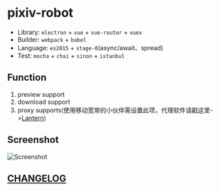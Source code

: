 # pixiv-robot
* Library: `electron` + `vue` + `vue-router` + `vuex`
* Builder: `webpack` + `babel`
* Language: `es2015` + `stage-0`(async/await、spread)
* Test: `mocha` + `chai` + `sinon` + `istanbul`


## Function
1. preview support
1. download support
1. proxy supports(使用移动宽带的小伙伴需设置此项，代理软件请戳这里->[Lantern](https://github.com/getlantern/lantern))

## Screenshot
![Screenshot](https://github.com/Keyves/pixiv-robot/blob/master/assets/screenshot.png)

## [CHANGELOG](https://github.com/Keyves/pixiv-robot/blob/master/CHANGELOG.md)
